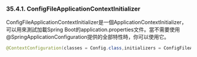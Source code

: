 ### 35.4.1. ConfigFileApplicationContextInitializer

ConfigFileApplicationContextInitializer是一個ApplicationContextInitializer，可以用來測試加載Spring Boot的application.properties文件。當不需要使用@SpringApplicationConfiguration提供的全部特性時，你可以使用它。

```java
@ContextConfiguration(classes = Config.class,initializers = ConfigFileApplicationContextInitializer.class)
```
　　
